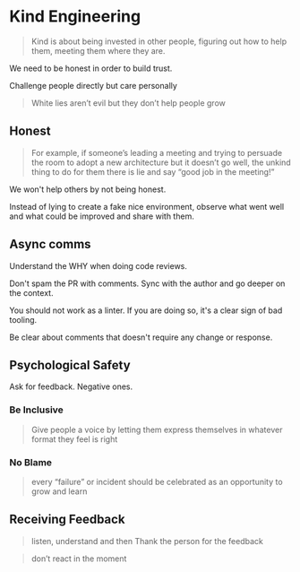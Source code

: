 # Kind Engineering

> Kind is about being invested in other people, figuring out how to help them, meeting them where they are.

We need to be honest in order to build trust.

Challenge people directly but care personally

> White lies aren’t evil but they don’t help people grow

## Honest

> For example, if someone’s leading a meeting and trying to persuade the room to adopt a new architecture but it doesn’t go well, the unkind thing to do for them there is lie and say “good job in the meeting!”

We won't help others by not being honest.

Instead of lying to create a fake nice environment, observe what went well and what could be improved and share with them.

## Async comms

Understand the WHY when doing code reviews. 

Don't spam the PR with comments. Sync with the author and go deeper on the context. 

You should not work as a linter. If you are doing so, it's a clear sign of bad tooling.

Be clear about comments that doesn't require any change or response. 

## Psychological Safety

Ask for feedback. Negative ones.

### Be Inclusive

> Give people a voice by letting them express themselves in whatever format they feel is right

### No Blame

> every “failure” or incident should be celebrated as an opportunity to grow and learn

## Receiving Feedback

> listen, understand and then Thank the person for the feedback

> don’t react in the moment
